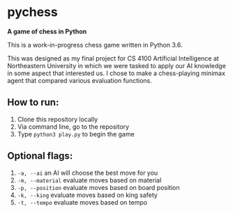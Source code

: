 # pychess
**A game of chess in Python**

This is a work-in-progress chess game written in Python 3.6.

This was designed as my final project for CS 4100 Artificial 
Intelligence at Northeastern University in which we were 
tasked to apply our AI knowledge in some aspect that 
interested us. I chose to make a chess-playing minimax agent 
that compared various evaluation functions.

## How to run:
1. Clone this repository locally
2. Via command line, go to the repository
3. Type `python3 play.py` to begin the game

## Optional flags:
1. `-a, --ai` an AI will choose the best move for you
2. `-m, --material` evaluate moves based on material
3. `-p, --position` evaluate moves based on board position
4. `-k, --king` evaluate moves based on king safety
5. `-t, --tempo` evaluate moves based on tempo